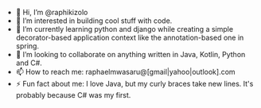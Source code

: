 - 👋 Hi, I’m @raphikizolo
- 👀 I’m interested in building cool stuff with code.
- 🌱 I’m currently learning python and django while creating a simple decorator-based application context like the annotation-based one in spring.
- 💞️ I’m looking to collaborate on anything written in Java, Kotlin, Python and C#.
- 📫 How to reach me: raphaelmwasaru@[gmail|yahoo|outlook].com
- ⚡ Fun fact about me: I love Java, but my curly braces take new lines. It's probably because C# was my first.

<!---
raphikizolo/raphikizolo is a ✨ special ✨ repository because its `README.md` (this file) appears on your GitHub profile.
You can click the Preview link to take a look at your changes.
--->
